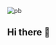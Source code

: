 ![pb](https://github.com/user-attachments/assets/431bd7c4-3ea9-4d70-aaef-51efd3cd3a85)
## Hi there 👋

<!--
**Takash1122/Takash1122** is a ✨ _special_ ✨ repository because its `README.md` (this file) appears on your GitHub profile.

Here are some ideas to get you started:

- 🔭 I’m currently working on ...
- 🌱 I’m currently learning ...
- 👯 I’m looking to collaborate on ...
- 🤔 I’m looking for help with ...
- 💬 Ask me about ...
- 📫 How to reach me: ...
- 😄 Pronouns: ...
- ⚡ Fun fact: ...
-->
